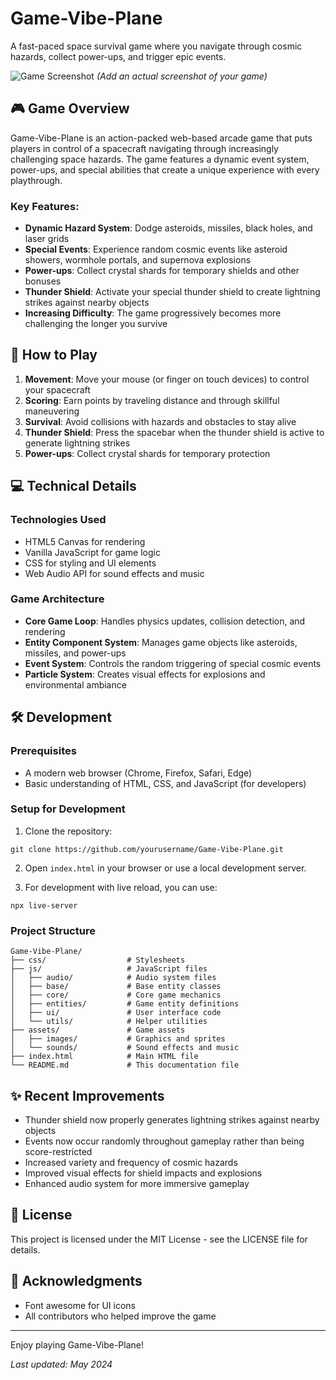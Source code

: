 # Game-Vibe-Plane

A fast-paced space survival game where you navigate through cosmic hazards, collect power-ups, and trigger epic events.

![Game Screenshot](assets/images/screenshot.png) _(Add an actual screenshot of your game)_

## 🎮 Game Overview

Game-Vibe-Plane is an action-packed web-based arcade game that puts players in control of a spacecraft navigating through increasingly challenging space hazards. The game features a dynamic event system, power-ups, and special abilities that create a unique experience with every playthrough.

### Key Features:

- **Dynamic Hazard System**: Dodge asteroids, missiles, black holes, and laser grids
- **Special Events**: Experience random cosmic events like asteroid showers, wormhole portals, and supernova explosions
- **Power-ups**: Collect crystal shards for temporary shields and other bonuses
- **Thunder Shield**: Activate your special thunder shield to create lightning strikes against nearby objects
- **Increasing Difficulty**: The game progressively becomes more challenging the longer you survive

## 🚀 How to Play

1. **Movement**: Move your mouse (or finger on touch devices) to control your spacecraft
2. **Scoring**: Earn points by traveling distance and through skillful maneuvering
3. **Survival**: Avoid collisions with hazards and obstacles to stay alive
4. **Thunder Shield**: Press the spacebar when the thunder shield is active to generate lightning strikes
5. **Power-ups**: Collect crystal shards for temporary protection

## 💻 Technical Details

### Technologies Used

- HTML5 Canvas for rendering
- Vanilla JavaScript for game logic
- CSS for styling and UI elements
- Web Audio API for sound effects and music

### Game Architecture

- **Core Game Loop**: Handles physics updates, collision detection, and rendering
- **Entity Component System**: Manages game objects like asteroids, missiles, and power-ups
- **Event System**: Controls the random triggering of special cosmic events
- **Particle System**: Creates visual effects for explosions and environmental ambiance

## 🛠️ Development

### Prerequisites

- A modern web browser (Chrome, Firefox, Safari, Edge)
- Basic understanding of HTML, CSS, and JavaScript (for developers)

### Setup for Development

1. Clone the repository:

```
git clone https://github.com/yourusername/Game-Vibe-Plane.git
```

2. Open `index.html` in your browser or use a local development server.

3. For development with live reload, you can use:

```
npx live-server
```

### Project Structure

```
Game-Vibe-Plane/
├── css/                  # Stylesheets
├── js/                   # JavaScript files
│   ├── audio/            # Audio system files
│   ├── base/             # Base entity classes
│   ├── core/             # Core game mechanics
│   ├── entities/         # Game entity definitions
│   ├── ui/               # User interface code
│   └── utils/            # Helper utilities
├── assets/               # Game assets
│   ├── images/           # Graphics and sprites
│   └── sounds/           # Sound effects and music
├── index.html            # Main HTML file
└── README.md             # This documentation file
```

## ✨ Recent Improvements

- Thunder shield now properly generates lightning strikes against nearby objects
- Events now occur randomly throughout gameplay rather than being score-restricted
- Increased variety and frequency of cosmic hazards
- Improved visual effects for shield impacts and explosions
- Enhanced audio system for more immersive gameplay

## 📝 License

This project is licensed under the MIT License - see the LICENSE file for details.

## 🙏 Acknowledgments

- Font awesome for UI icons
- All contributors who helped improve the game

---

Enjoy playing Game-Vibe-Plane!

_Last updated: May 2024_
